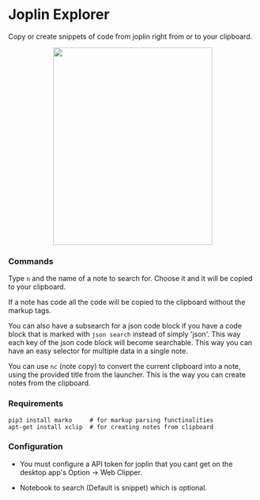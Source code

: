 # Joplin Explorer

Copy or create snippets of code from joplin right from or to your clipboard.
<p align="center">
<img height=400 width=80% src="https://github.com/matheusfillipe/joplin-snippets/raw/main/joplin_snippets.gif" />
</p>

### Commands

Type `n` and the name of a note to search for. Choose it and it will be copied to
your clipboard.

If a note has code all the code will be copied to the clipboard without the markup tags. 

You can also have a subsearch for a json code block if you have a code block that is marked with
`json search` instead of simply 'json'. This way each key of the json code
block will become searchable. This way you can have an easy selector for
multiple data in a single note. 

You can use `nc` (note copy) to convert the current clipboard into a note, using
the provided title from the launcher. This is the way you can create notes from
the clipboard.

### Requirements

```
pip3 install marko     # for markup parsing functinalities
apt-get install xclip  # for creating notes from clipboard
```

### Configuration

* You must configure a API token for joplin that you cant get on the desktop app's Option -> Web Clipper.

* Notebook to search (Default is snippet) which is optional.
